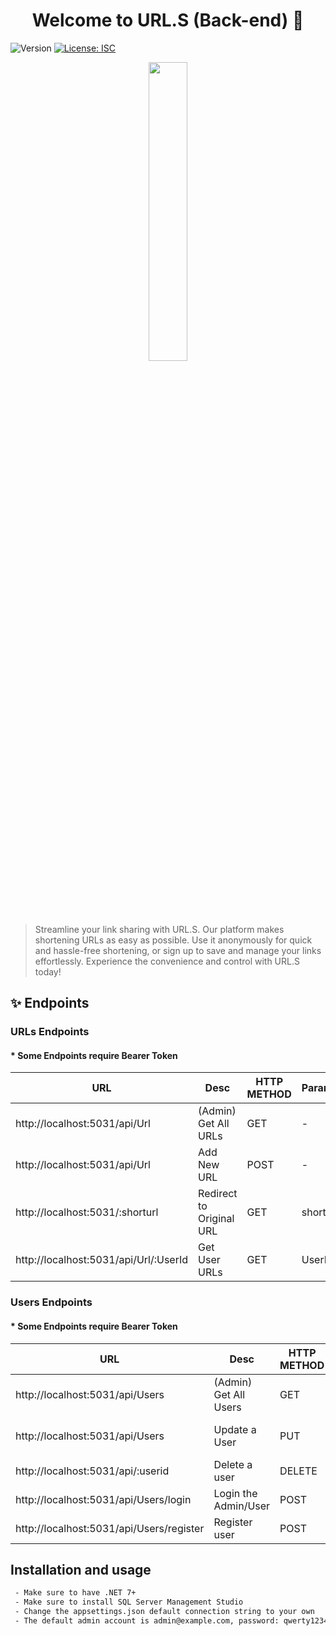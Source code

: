 <h1 align="center">Welcome to URL.S (Back-end) 👋</h1>
<p>
  <img alt="Version" src="https://img.shields.io/badge/version-1.0.0-blue.svg?cacheSeconds=2592000" />
  <a href="#" target="_blank">
    <img alt="License: ISC" src="https://img.shields.io/badge/License-ISC-yellow.svg" />
  </a>
</p>
<p align="center"><img src="https://github.com/RayanAlsh/URL-Short.WEB/assets/154235526/b71fef34-1a4f-48b8-bfe0-f180fc4886d4" width=35% height=35%>
</p>

> Streamline your link sharing with URL.S. Our platform makes shortening URLs as easy as possible. Use it anonymously for quick and hassle-free shortening, or sign up to save and manage your links effortlessly. Experience the convenience and control with URL.S today!

## ✨ Endpoints

### URLs Endpoints
#### * Some Endpoints require Bearer Token

| URL | Desc | HTTP METHOD | Params | Body | Auth |
|-----|------|-------------|--------|------|------|
| http://localhost:5031/api/Url | (Admin) Get All URLs | GET | - | - | Admin Token |
| http://localhost:5031/api/Url | Add New URL | POST | - | - | - |
| http://localhost:5031/:shorturl | Redirect to Original URL | GET | shorturl | - | - |
| http://localhost:5031/api/Url/:UserId | Get User URLs | GET | UserId | - | Admin/User Token |

### Users Endpoints
#### * Some Endpoints require Bearer Token

| URL | Desc | HTTP METHOD | Params | Body | Auth |
|-----|------|-------------|--------|------|------|
| http://localhost:5031/api/Users | (Admin) Get All Users | GET | - | - | Admin Token |
| http://localhost:5031/api/Users | Update a User | PUT | - | Id, Email?, Password?, Role? | Admin Token |
| http://localhost:5031/api/:userid | Delete a user | DELETE | userid | - | Admin Token |
| http://localhost:5031/api/Users/login | Login the Admin/User | POST | - | email, password | - |
| http://localhost:5031/api/Users/register | Register user | POST | - | email, password | - |

## Installation and usage
```sh
 - Make sure to have .NET 7+
 - Make sure to install SQL Server Management Studio
 - Change the appsettings.json default connection string to your own
 - The default admin account is admin@example.com, password: qwerty1234567
